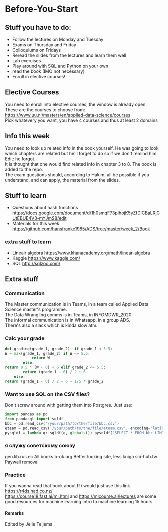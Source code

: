 # Before-You-Start

## Stuff you have to do:
- Follow the lectures on Monday and Tuesday  
- Exams on Thursday and Friday  
- Colloquiums on Fridays  
- Reread the slides from the lectures and learn them well  
- Lab exercises  
- Play around with SQL and Python on your own  
- read the book (IMO not necessary)  
- Enroll in elective courses!  


## Elective Courses
You need to enroll into elective courses, the window is already open.  
These are the courses to choose from: https://www.uu.nl/masters/en/applied-data-science/courses  
Pick whatevery you want, you have 4 courses and thus at least 2 domains  


## Info this week
You need to look up related info in the book yourself. He was going to look which chapters are related but he'll forget to do so if we don't remind him. Edit: he forgot.  
It is thought that one would find related info in chapter 3 to 8. The book is added to the repo.  
The exam questions should, according to Hakim, all be possible if you understand, and can apply, the material from the slides.  

## Stuff to learn
- Questions about hash functions https://docs.google.com/document/d/1h0smqF73pIhojK5yZfDlCBaLRjCUtEBUE4V3-mYJmS8/edit
- Materials for this week https://github.com/hansfranke1985/ADS/tree/master/week_2/Book
### extra stuff to learn
- Lineair algebra https://www.khanacademy.org/math/linear-algebra
- Kaggle https://www.kaggle.com/
- SQL http://sqlzoo.com/

## Extra stuff

### Communication
The Master communication is in Teams, in a team called Applied Data Science master's programme.  
The Data Wrangling comms is in Teams, in INFOMDWR_2020.  
The informal communication is in Whatsapp, in a group ADS.  
There's also a slack which is kinda slow atm.  

### Calc your grade

```python
def grading(grade_1, grade_2): if grade_1 < 5.5:
W = max(grade_1, grade_2) if W <= 5.5:
            return W
        else:
return 0.5 * (W - 6) + 6 elif grade_2 <= 5.5:
        return (grade_1 - 6) / 2 + 6
    else:
return (grade_1 - 6) / 2 + 6 + 1/5 * grade_2
```

### Want to use SQL on the CSV files?
Don't screw around with getting them into Postgres. Just use:  

```python 
import pandas as pd
from pandasql import sqldf
bbc = pd.read_csv('/your/path/to/the/file/bbc.csv')
eteam = pd.read_csv('/your/path/to/the/file/eteam.csv', encoding='latin-1')
pysqldf = lambda q: sqldf(q, globals()) pysqldf('SELECT * FROM bbc LIMIT 10;')
```

### я служу советскому союзу
gen.lib.rus.ec All books
b-ok.org Better looking site, less kniga
sci-hub.tw Paywall removal

### Practice
If you wanna read that book about R i would just use this link https://r4ds.had.co.nz/  
https://course18.fast.ai/ml.html and https://mlcourse.ai/lectures are some good resources for machine learning Intro to machine learning 15 hours

#### Remarks
Edited by Jelle Teijema